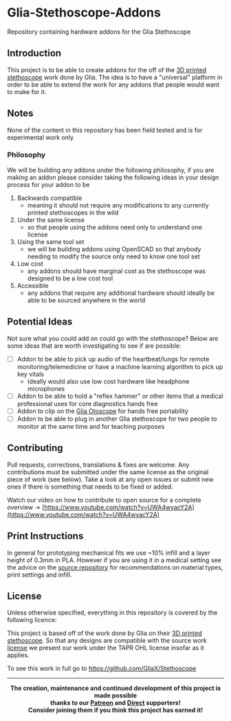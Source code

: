 # Glia-Stethoscope-Addons
Repository containing hardware addons for the Glia Stethoscope

## Introduction
This project is to be able to create addons for the off of the [3D printed stethoscope](https://github.com/GliaX/Stethoscope) work done by Glia. The idea is to have a "universal" platform in order to be able to extend the work for any addons that people would want to make for it.

## Notes
None of the content in this repository has been field tested and is for experimental work only

### Philosophy
We will be building any addons under the following philosophy, if you are making an addon please consider taking the following ideas in your design process for your addon to be 
1. Backwards compatible 
    - meaning it should not require any modifications to any currently printed stethoscopes in the wild
2. Under the same license
    - so that people using the addons need only to understand one license
3. Using the same tool set
    - we will be building addons using OpenSCAD so that anybody needing to modify the source only need to know one tool set
4. Low cost
    - any addons should have marginal cost as the stethoscope was designed to be a low cost tool
5. Accessible
    - any addons that require any additional hardware should ideally be able to be sourced anywhere in the world

## Potential Ideas
Not sure what you could add on could go with the stethoscope? Below are some ideas that are worth investigating to see if are possible:
- [ ] Addon to be able to pick up audio of the heartbeat/lungs for remote monitoring/telemedicine or have a machine learning algorithm to pick up key vitals
  - Ideally would also use low cost hardware like headphone microphones 
- [ ] Addon to be able to hold a "reflex hammer" or other items that a medical professional uses for core diagnostics hands free
- [ ] Addon to clip on the [Glia Otoscope](https://github.com/GliaX/Otoscope) for hands free portability
- [ ] Addon to be able to plug in another Glia stethoscope for two people to monitor at the same time and for teaching purposes

## Contributing
Pull requests, corrections, translations & fixes are welcome. Any contributions must be submitted under the same license as the original piece of work (see below). Take a look at any open issues or submit new ones if there is something that needs to be fixed or added.

Watch our video on how to contribute to open source for a complete overview -> [https://www.youtube.com/watch?v=UWA4wyacY2A](https://www.youtube.com/watch?v=UWA4wyacY2A)

## Print Instructions
In general for prototyping mechanical fits we use ~10% infill and a layer height of 0.3mm in PLA. However if you are using it in a medical setting see the advice on the [source repository](https://github.com/GliaX/Stethoscope) for recommendations on material types, print settings and infill.

## License
Unless otherwise specified, everything in this repository is covered by the following licence:

This project is based off of the work done by Glia on their [3D printed stethoscope](https://github.com/GliaX/Stethoscope). So that any designs are compatible with the source work [license](https://github.com/GliaX/Stethoscope#licensing-notes) we present our work under the TAPR OHL license insofar as it applies.

To see this work in full go to https://github.com/GliaX/Stethoscope

----

<b>
<div align="center">
    The creation, maintenance and continued development of this project is made possible
    <br>
    thanks to our <a href="http://patreon.com/darigovresearch">Patreon</a> and <a href="https://www.darigovresearch.com/donate">Direct</a> supporters!
    <br>
    Consider joining them if you think this project has earned it!
</div>
</b>
